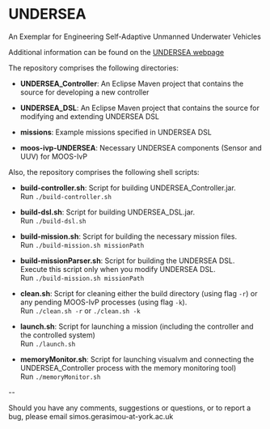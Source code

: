 # UNDERSEA
An Exemplar for Engineering Self-Adaptive Unmanned Underwater Vehicles

Additional information can be found on the [UNDERSEA webpage](http://www-users.cs.york.ac.uk/simos/UNDERSEA/)


The repository comprises the following directories:
* **UNDERSEA_Controller**: An Eclipse Maven project that contains the source for developing a new controller

* **UNDERSEA_DSL**: An Eclipse Maven project that contains the source for modifying and extending UNDERSEA DSL

* **missions**: Example missions specified in UNDERSEA DSL

* **moos-ivp-UNDERSEA**: Necessary UNDERSEA components (Sensor and UUV) for MOOS-IvP

Also, the repository comprises the following shell scripts:
* **build-controller.sh**: Script for building UNDERSEA_Controller.jar.
<br /> Run ```./build-controller.sh```

* **build-dsl.sh**: Script for building UNDERSEA_DSL.jar.
<br /> Run ```./build-dsl.sh```

* **build-mission.sh**: Script for building the necessary mission files.
<br /> Run ```./build-mission.sh missionPath```

* **build-missionParser.sh**: Script for building the UNDERSEA DSL. Execute this script only when you modify UNDERSEA DSL.
<br /> Run ```./build-mission.sh missionPath```

* **clean.sh**: Script for cleaning either the build directory (using flag `-r`) or any pending MOOS-IvP processes (using flag `-k`).
<br /> Run ```./clean.sh -r``` or ```./clean.sh -k```

* **launch.sh**: Script for launching a mission (including the controller and the controlled system)
<br /> Run ```./launch.sh```

* **memoryMonitor.sh**: Script for launching visualvm and connecting the UNDERSEA_Controller process with the memory monitoring tool)
<br /> Run ```./memoryMonitor.sh```


--


Should you have any comments, suggestions or questions, or to report a bug, please email simos.gerasimou-at-york.ac.uk
